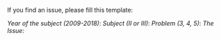 If you find an issue, please fill this template:

*Year of the subject (2009-2018)*:
*Subject (II or III)*:
*Problem (3, 4, 5)*:
*The Issue*:
